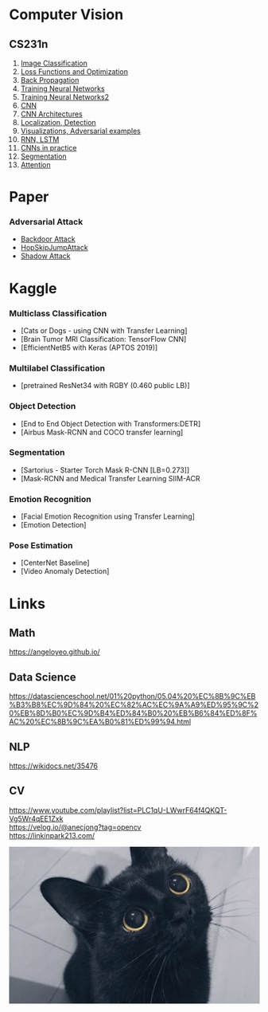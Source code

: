 # Computer Vision
## CS231n
1. [Image Classification](https://github.com/em-1001/AI/blob/master/CS231n/1.Image%20Classification.md)
2. [Loss Functions and Optimization](https://github.com/em-1001/AI/blob/master/CS231n/2.Loss%20Functions%20and%20Optimization.md)
3. [Back Propagation](https://github.com/em-1001/AI/blob/master/CS231n/3.Back%20Propagation.md)
4. [Training Neural Networks](https://github.com/em-1001/AI/blob/master/CS231n/4.Training%20Neural%20Networks.md)
5. [Training Neural Networks2](https://github.com/em-1001/AI/blob/master/CS231n/5.Training%20Neural%20Networks2.md)
6. [CNN](https://github.com/em-1001/AI/blob/master/CS231n/6.CNN.md)
7. [CNN Architectures](https://github.com/em-1001/AI/blob/master/CS231n/7.CNN%20Architectures.md)
8. [Localization, Detection](https://github.com/em-1001/AI/blob/master/CS231n/8.Localization%2C%20Detection.md)
9. [Visualizations, Adversarial examples](https://github.com/em-1001/AI/blob/master/CS231n/9.Visualizations%2C%20Adversarial%20examples.md)
10. [RNN, LSTM](https://github.com/em-1001/AI/blob/master/CS231n/10.RNN%2C%20LSTM.md)
11. [CNNs in practice](https://github.com/em-1001/AI/blob/master/CS231n/11.CNNs%20in%20practice.md)
12. [Segmentation](https://github.com/em-1001/AI/blob/master/CS231n/12.Segmentation.md)
13. [Attention](https://github.com/em-1001/AI/blob/master/CS231n/13.Attention.md)

# Paper 
### Adversarial Attack
- [Backdoor Attack](https://github.com/em-1001/AI/blob/master/Paper/Backdoor%20Attack.md)
- [HopSkipJumpAttack](https://github.com/em-1001/AI/blob/master/Paper/HopSkipJumpAttack.md)
- [Shadow Attack](https://github.com/em-1001/AI/blob/master/Paper/Shadow%20Attack.md)


# Kaggle
### Multiclass Classification
- [Cats or Dogs - using CNN with Transfer Learning]
- [Brain Tumor MRI Classification: TensorFlow CNN]
- [EfficientNetB5 with Keras (APTOS 2019)]

### Multilabel Classification
- [pretrained ResNet34 with RGBY (0.460 public LB)]

### Object Detection
- [End to End Object Detection with Transformers:DETR]
- [Airbus Mask-RCNN and COCO transfer learning]

### Segmentation
- [Sartorius - Starter Torch Mask R-CNN [LB=0.273]]
- [Mask-RCNN and Medical Transfer Learning SIIM-ACR

### Emotion Recognition
- [Facial Emotion Recognition using Transfer Learning]
- [Emotion Detection]

### Pose Estimation
- [CenterNet Baseline]
- [Video Anomaly Detection]

# Links 
## Math
https://angeloyeo.github.io/   

## Data Science
https://datascienceschool.net/01%20python/05.04%20%EC%8B%9C%EB%B3%B8%EC%9D%84%20%EC%82%AC%EC%9A%A9%ED%95%9C%20%EB%8D%B0%EC%9D%B4%ED%84%B0%20%EB%B6%84%ED%8F%AC%20%EC%8B%9C%EA%B0%81%ED%99%94.html

## NLP
https://wikidocs.net/35476   

## CV 
https://www.youtube.com/playlist?list=PLC1qU-LWwrF64f4QKQT-Vg5Wr4qEE1Zxk     
https://velog.io/@anecjong?tag=opencv       
https://linkinpark213.com/  



<p align="center"><img src="https://github.com/em-1001/AI/blob/master/Images/cat2.jpg"></p>

